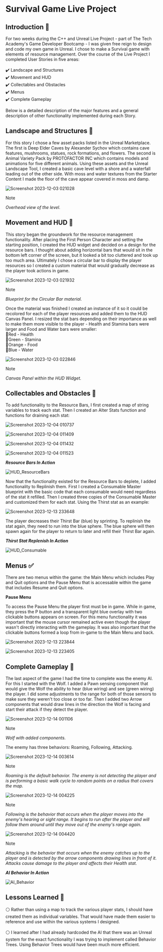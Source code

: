 # Survival Game Live Project

## Introduction 🐣

For two weeks during the C++ and Unreal Live Project - part of The Tech Academy's Game Developer Bootcamp - I was given free reign to design and code my own game in Unreal. I chose to make a Survival game with elements of resource management. Over the course of the Live Project I completed User Stories in five areas: <br><br>
  ✔️ Landscape and Structures <br>
  ✔️ Movement and HUD <br>
  ✔️ Collectables and Obstacles<br>
  ✔️ Menus <br>
  ✔️ Complete Gameplay <br>

Below is a detailed description of the major features and a general description of other functionality implemented during each Story.

## Landscape and Structures 🌅 
For this story I chose a few asset packs listed in the Unreal Marketplace. The first is Deep Elder Caves by Alexander Sychov which contains cave features, mushrooms, statues, rock formations, and flowers. The second is Animal Variety Pack by PROTOFACTOR INC which contains models and animations for five different animals. Using these assets and the Unreal Landscape Tool, I created a basic cave level with a shore and a waterfall leading out of the other side. With moss and water textures from the Starter Content I made the floor of the cave appear covered in moss and damp.<br>

![Screenshot 2023-12-03 021028](https://github.com/megleedev/Survival-Game-Live-Project/assets/127007134/a1ca3089-dbee-46bc-9f7b-a04e3e71ecf2)
> [!NOTE]
> *Overhead view of the level.*

## Movement and HUD 🏃 
This story began the groundwork for the resource management functionality. After placing the First Person Character and setting the starting position, I created the HUD widget and decided on a design for the resource bars. I thought about adding horizontal bars that would sit in the bottom left corner of the screen, but it looked a bit too cluttered and took up too much area. Ultimately I chose a circular bar to display the player resources so I created a custom material that would gradually decrease as the player took actions in game. <br>

![Screenshot 2023-12-03 021932](https://github.com/megleedev/Survival-Game-Live-Project/assets/127007134/0789598a-0d6c-4e4c-85be-68b6fbcecc32)
> [!NOTE]
> *Blueprint for the Circular Bar material.* <br>

Once the material was finished I created an instance of it so it could be recolored for each of the player resources and added them to the HUD Canvas Panel. I resized the stat bars depending on their importance as well to make them more visible to the player - Health and Stamina bars were larger and Food and Water bars were smaller: <br>
    🔹Red -  Health <br>
    🔹Green - Stamina <br>
    🔹Orange - Food <br>
    🔹Blue - Water <br>

![Screenshot 2023-12-03 022846](https://github.com/megleedev/Survival-Game-Live-Project/assets/127007134/e6b40a62-5ca4-4dde-aabf-49695fb171d8)
> [!NOTE]
> *Canvas Panel within the HUD Widget.*

## Collectables and Obstacles 🌟
To add functionality to the Resource Bars, I first created a map of string variables to track each stat. Then I created an Alter Stats function and functions for draining each stat:

![Screenshot 2023-12-04 010737](https://github.com/megleedev/Survival-Game-Live-Project/assets/127007134/6526d1b1-ea80-4a17-b9fc-0b785d54c6ff)

![Screenshot 2023-12-04 011409](https://github.com/megleedev/Survival-Game-Live-Project/assets/127007134/bcee0f87-f5fc-4865-86cd-36bbbcb4141b)

![Screenshot 2023-12-04 011432](https://github.com/megleedev/Survival-Game-Live-Project/assets/127007134/28e5ee3c-3a9a-4131-afdb-b4159e82fbd0)

![Screenshot 2023-12-04 011523](https://github.com/megleedev/Survival-Game-Live-Project/assets/127007134/bd72f4b6-90b4-4754-96af-1a71cccebea2)

***Resource Bars In Action***

![HUD_ResourceBars](https://github.com/megleedev/Survival-Game-Live-Project/assets/127007134/97d4ad8a-7854-4c24-9624-d89be7d075c1)

Now that the functionality existed for the Resource Bars to deplete, I added functionality to Replinish them. First I created a Consumable Master blueprint with the basic code that each consumable would need regardless of the stat it refilled. Then I created three copies of the Consumable Master and customized them for each stat. Using the Thirst stat as an example:<br>

![Screenshot 2023-12-13 233648](https://github.com/megleedev/Survival-Game-Live-Project/assets/127007134/872f2473-705b-4805-a4b5-c5ba40ad3f82)

The player decreases their Thirst Bar (blue) by sprinting. To replinish the stat again, they need to run into the blue sphere. The blue sphere will then spawn again for the player to return to later and refill their Thirst Bar again.<br>

***Thirst Stat Replenish In Action***

![HUD_Consumable](https://github.com/megleedev/Survival-Game-Live-Project/blob/main/HUD_Consumable.gif)

## Menus ✅ 

There are two menus within the game: the Main Menu which includes Play and Quit options and the Pause Menu that is accessable within the game that includes Resume and Quit options.<br>

**Pause Menu**

To access the Pause Menu the player first must be in game. While in game, they press the P button and a transparent light blue overlay with two clickable buttons appears on screen. For this menu functionality it was important that the mouse cursor remained active even though the player wasn't directly interacting with the gameplay. It was also important that the clickable buttons formed a loop from in-game to the Main Menu and back.<br>

![Screenshot 2023-12-13 223844](https://github.com/megleedev/Survival-Game-Live-Project/assets/127007134/b58ce9d9-a646-4954-9c6b-8870fed83507)

![Screenshot 2023-12-13 223405](https://github.com/megleedev/Survival-Game-Live-Project/assets/127007134/4a0c7d2d-b4c2-4092-bc00-740e6b8ca7b2)

## Complete Gameplay 🎈  

The last aspect of the game I had the time to complete was the enemy AI. For this I started with the Wolf. I added a Pawn sensing component that would give the Wolf the ability to hear (blue wiring) and see (green wiring) the player. I did some adjustments to the range for both of those sensors to make sure they weren't too close or too far. Then I added two Arrow components that would draw lines in the direction the Wolf is facing and start their attack if they detect the player. <br>

![Screenshot 2023-12-14 001106](https://github.com/megleedev/Survival-Game-Live-Project/assets/127007134/ed0d7ff0-c44b-4ee9-a230-9bf590730a9a)
> [!NOTE]
> *Wolf with added components.*

The enemy has three behaviors: Roaming, Following, Attacking.

![Screenshot 2023-12-14 003614](https://github.com/megleedev/Survival-Game-Live-Project/assets/127007134/54096672-de1b-43cd-bc9f-aa732cc67f41)
> [!NOTE]
> *Roaming is the default behavior. The enemy is not detecting the player and is performing a basic walk cycle to random points on a radius that covers the map.*

![Screenshot 2023-12-14 004225](https://github.com/megleedev/Survival-Game-Live-Project/assets/127007134/5d5632d1-f8d9-4677-a3be-381d1e70fb20)
> [!NOTE]
> *Following is the behavior that occurs when the player moves into the enemy's hearing or sight range. It begins to run after the player and will follow them around until they move out of the enemy's range again.*

![Screenshot 2023-12-14 004420](https://github.com/megleedev/Survival-Game-Live-Project/assets/127007134/5c3432d2-0178-4e44-b17f-fb575d16185a)
> [!NOTE]
> *Attacking is the behavior that occurs when the enemy catches up to the player and is detected by the arrow components drawing lines in front of it. Attacks cause damage to the player and affects their Health stat.*

***AI Behavior In Action***

![AI_Behavior](https://github.com/megleedev/Survival-Game-Live-Project/blob/main/AI_Behavior.gif)


## Lessons Learned 👀

  ⚪ Rather than using a map to track the various player stats, I should have created them as individual variables. That would have made them easier to reference and use within the various systems I designed. <br><br>
  ⚪ I learned after I had already hardcoded the AI that there was an Unreal system for the exact functionality I was trying to implement called Behavior Trees. Using Behavior Trees would have been much more efficient.<br>
